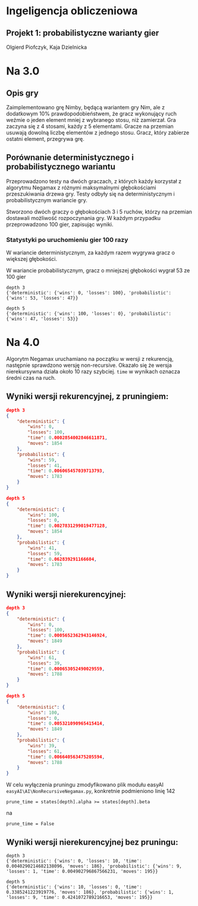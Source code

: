 # Ingeligencja obliczeniowa
## Projekt 1: probabilistyczne warianty gier
Olgierd Piofczyk, Kaja Dzielnicka

# Na 3.0
## Opis gry
Zaimplementowano grę Nimby, będącą wariantem gry Nim, ale z dodatkowym 10% prawdopodobieństwem, że gracz wykonujący ruch weźmie o jeden element mniej z wybranego stosu, niż zamierzał. Gra zaczyna się z 4 stosami, każdy z 5 elementami. Gracze na przemian usuwają dowolną liczbę elementów z jednego stosu. Gracz, który zabierze ostatni element, przegrywa grę.

## Porównanie deterministycznego i probabilistycznego wariantu
Przeprowadzono testy na dwóch graczach, z których każdy korzystał z algorytmu Negamax z różnymi maksymalnymi głębokościami przeszukiwania drzewa gry. Testy odbyły się na deterministycznym i probabilistycznym wariancie gry.

Stworzono dwóch graczy o głębokościach 3 i 5 ruchów, którzy na przemian dostawali możliwość rozpoczynania gry. W każdym przypadku przeprowadzono 100 gier, zapisując wyniki.

### Statystyki po uruchomieniu gier 100 razy
W wariancie deterministycznym, za każdym razem wygrywa gracz o większej głębokości.

W wariancie probabilistycznym, gracz o mniejszej głębokości wygrał 53 ze 100 gier

```
depth 3
{'deterministic': {'wins': 0, 'losses': 100}, 'probabilistic': {'wins': 53, 'losses': 47}}

depth 5
{'deterministic': {'wins': 100, 'losses': 0}, 'probabilistic': {'wins': 47, 'losses': 53}}
```

# Na 4.0
Algorytm Negamax uruchamiano na początku w wersji z rekurencją, następnie sprawdzono wersję non-recursive. Okazało się że wersja nierekursywna działa około 10 razy szybciej. `time` w wynikach oznacza średni czas na ruch.

## Wyniki wersji rekurencyjnej, z pruningiem:
```json
depth 3
{
    "deterministic": {
        "wins": 0,
        "losses": 100,
        "time": 0.0002854002846611871,
        "moves": 1854
    },
    "probabilistic": {
        "wins": 59,
        "losses": 41,
        "time": 0.006065457039713793,
        "moves": 1783
    }
}

depth 5
{
    "deterministic": {
        "wins": 100,
        "losses": 0,
        "time": 0.0027831299019477128,
        "moves": 1854
    },
    "probabilistic": {
        "wins": 41,
        "losses": 59,
        "time": 0.062839291166604,
        "moves": 1783
    }
}
```

## Wyniki wersji nierekurencyjnej:
```json
depth 3
{
    "deterministic": {
        "wins": 0,
        "losses": 100,
        "time": 0.0005652362943146924,
        "moves": 1849
    },
    "probabilistic": {
        "wins": 61,
        "losses": 39,
        "time": 0.000653052490029559,
        "moves": 1788
    }
}

depth 5
{
    "deterministic": {
        "wins": 100,
        "losses": 0,
        "time": 0.005321090965415414,
        "moves": 1849
    },
    "probabilistic": {
        "wins": 39,
        "losses": 61,
        "time": 0.006640563475205594,
        "moves": 1788
    }
}
```

W celu wyłączenia pruningu zmodyfikowano plik modułu easyAI `easyAI\AI\NonRecursiveNegamax.py`, konkretnie podmieniono linię 142
```
prune_time = states[depth].alpha >= states[depth].beta
```
na
```
prune_time = False
```

## Wyniki wersji nierekurencyjnej bez pruningu:
```
depth 3
{'deterministic': {'wins': 0, 'losses': 10, 'time': 0.0040290214682138096, 'moves': 186}, 'probabilistic': {'wins': 9, 'losses': 1, 'time': 0.004902796867566231, 'moves': 195}}

depth 5
{'deterministic': {'wins': 10, 'losses': 0, 'time': 0.3385241223919776, 'moves': 186}, 'probabilistic': {'wins': 1, 'losses': 9, 'time': 0.4241072789216653, 'moves': 195}}
```
